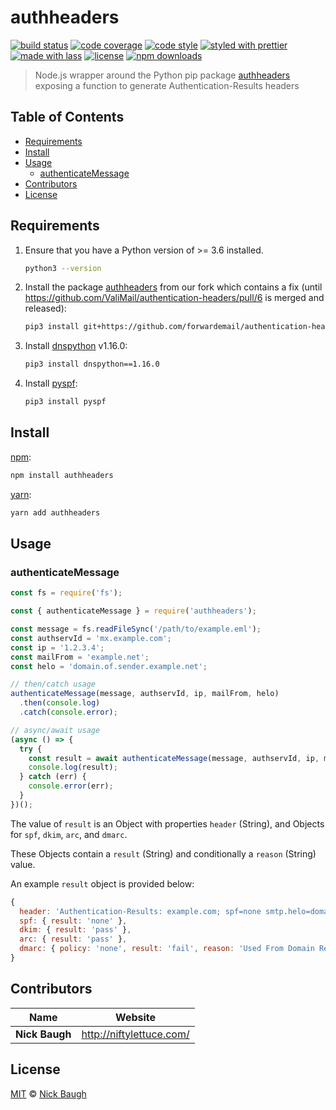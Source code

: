 # authheaders

[![build status](https://img.shields.io/travis/com/forwardemail/authheaders.svg)](https://travis-ci.com/forwardemail/authheaders)
[![code coverage](https://img.shields.io/codecov/c/github/forwardemail/authheaders.svg)](https://codecov.io/gh/forwardemail/authheaders)
[![code style](https://img.shields.io/badge/code_style-XO-5ed9c7.svg)](https://github.com/sindresorhus/xo)
[![styled with prettier](https://img.shields.io/badge/styled_with-prettier-ff69b4.svg)](https://github.com/prettier/prettier)
[![made with lass](https://img.shields.io/badge/made_with-lass-95CC28.svg)](https://lass.js.org)
[![license](https://img.shields.io/github/license/forwardemail/authheaders.svg)](LICENSE)
[![npm downloads](https://img.shields.io/npm/dt/authheaders.svg)](https://npm.im/authheaders)

> Node.js wrapper around the Python pip package [authheaders][] exposing a function to generate Authentication-Results headers


## Table of Contents

* [Requirements](#requirements)
* [Install](#install)
* [Usage](#usage)
  * [authenticateMessage](#authenticatemessage)
* [Contributors](#contributors)
* [License](#license)


## Requirements

1. Ensure that you have a Python version of >= 3.6 installed.

   ```sh
   python3 --version
   ```

2. Install the package [authheaders][] from our fork which contains a fix (until <https://github.com/ValiMail/authentication-headers/pull/6> is merged and released):

   ```sh
   pip3 install git+https://github.com/forwardemail/authentication-headers.git
   ```

3. Install [dnspython](https://github.com/rthalley/dnspython) v1.16.0:

   ```sh
   pip3 install dnspython==1.16.0
   ```

4. Install [pyspf](https://pypi.org/project/pyspf/):

   ```sh
   pip3 install pyspf
   ```


## Install

[npm][]:

```sh
npm install authheaders
```

[yarn][]:

```sh
yarn add authheaders
```


## Usage

### authenticateMessage

```js
const fs = require('fs');

const { authenticateMessage } = require('authheaders');

const message = fs.readFileSync('/path/to/example.eml');
const authservId = 'mx.example.com';
const ip = '1.2.3.4';
const mailFrom = 'example.net';
const helo = 'domain.of.sender.example.net';

// then/catch usage
authenticateMessage(message, authservId, ip, mailFrom, helo)
  .then(console.log)
  .catch(console.error);

// async/await usage
(async () => {
  try {
    const result = await authenticateMessage(message, authservId, ip, mailFrom, helo);
    console.log(result);
  } catch (err) {
    console.error(err);
  }
})();
```

The value of `result` is an Object with properties `header` (String), and Objects for `spf`, `dkim`, `arc`, and `dmarc`.

These Objects contain a `result` (String) and conditionally a `reason` (String) value.

An example `result` object is provided below:

```js
{
  header: 'Authentication-Results: example.com; spf=none smtp.helo=domain.of.sender.net smtp.mailfrom=test.com; dkim=pass header.d=forwardemail.net; arc=pass; dmarc=fail (Used From Domain Record) header.from=gmail.com policy.dmarc=none',
  spf: { result: 'none' },
  dkim: { result: 'pass' },
  arc: { result: 'pass' },
  dmarc: { policy: 'none', result: 'fail', reason: 'Used From Domain Record' }
}
```


## Contributors

| Name           | Website                    |
| -------------- | -------------------------- |
| **Nick Baugh** | <http://niftylettuce.com/> |


## License

[MIT](LICENSE) © [Nick Baugh](http://niftylettuce.com/)


## 

[npm]: https://www.npmjs.com/

[yarn]: https://yarnpkg.com/

[authheaders]: https://pypi.org/project/authheaders/
